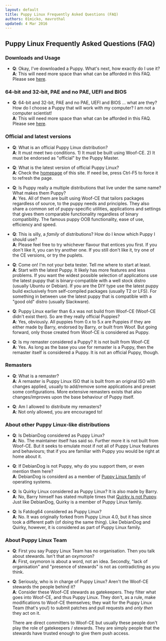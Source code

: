 ```yaml
---
layout: default
title: Puppy Linux Frequently Asked Questions (FAQ)
authors: 01micko, mavrothal
updated: 4 Mar 2016
---
```

## Puppy Linux Frequently Asked Questions (FAQ)

### Downloads and Usage


 - **Q**: Okay, I've downloaded a Puppy. What's next, how exactly do
   I use it? <br>
   **A**: This will need more space than what can be afforded in 
   this FAQ. Please see [here](install.html).
   
 
### 64-bit and 32-bit, PAE and no PAE, UEFI and BIOS

 - **Q**: 64-bit and 32-bit, PAE and no PAE, UEFI and BIOS ... what are
   they? How do I choose a Puppy that will work with my computer?
   I am not a computer scientist! <br>
   **A**: This will need more space than what can be afforded in 
   this FAQ. Please see [here](arch.html).


### Official and latest versions

 - **Q**: What is an official Puppy Linux distribution? <br>
   **A**: It must meet two conditions. 1) It must be built using
   Woof-CE. 2) It must be endorsed as "official" by the Puppy Master.

 - **Q**: What is the latest version of official Puppy Linux? <br>
   **A**: Check the [homepage](index.html) of this site. If need be,
   press Ctrl-F5 to force it to refresh the page.
   
 - **Q**: Is Puppy really a multiple distributions that live under 
   the same name? What makes them Puppy? <br>
   **A**: Yes. All of them are built using Woof-CE that tailors packages
   regardless of source, to the puppy needs and principles. They also share a
   common set of puppy-specific utilities, applications and settings that gives
   them comparable functionality regardless of binary compatibility. The
   famous puppy OOB functionality, ease of use, efficiency and speed.
   
 - **Q**: This is silly, a _family_ of distributions? How do I know
   which Puppy I should use? <br>
   **A**: Please feel free to try whichever flavour that entices you
   first. If you don't like it, you can try another one. If you still
   don't like it, try one of the CE versions, or try the puplets.

 - **Q**: Come on! I'm not your beta tester. Tell me where to start at least.<br>
   **A**: Start with the latest Puppy. It likely has more features and less
   problems. If you want the widest possible selection of applications use the
   latest puppy that is binary-compatible with a well stock distro (usually
   Ubuntu or Debian). If you are the DIY type use the latest puppy build
   exclusively from self-compiled packages (usually T2 or LFS). For something
   in between use the latest puppy that is compatible with a "good old" distro
   (usually Slackware).

 - **Q**: Puppy Linux earlier than 6.x was not build from Woof-CE (Woof-CE 
   didn't exist then). So are they really official Puppies? <br>
   **A**: Yes, obviously. All puppies from 0.x to 5.x are Puppies if they
   are either made by Barry, endorsed by Barry, or built from Woof.
   But going forward, only those created from Woof-CE is considered
   as Puppy.
 
 - **Q**: Is my remaster considered a Puppy? It is not built from 
   Woof-CE<br>
   **A**: Yes. As long as the base you use for remaster is a Puppy, then
   the remaster itself is considered a Puppy. It is not an official
   Puppy, though.



### Remasters

 - **Q**: What is a remaster? <br>
   **A**: A remaster is Puppy Linux ISO that is built from an original
   ISO with changes applied, usually to add/remove some applications 
   and preset some configurations. More extensive remasters exists that
   also changes/improves upon the base behaviour of Puppy itself.
   
 - **Q**: Am I allowed to distribute my remasters? <br>
   **A**: Not only allowed, you are encouraged to!



### About other Puppy Linux-like distributions

 - **Q**: Is DebianDog considered as Puppy Linux? <br>
   **A**: No. The maintainer itself has said so. Further more it is not
   built from Woof-CE. But it seeks to emulate most if not all of Puppy
   Linux features and behaviours; that if you are familiar with Puppy
   you would be right at home about it.
   
 - **Q**: If DebianDog is not Puppy, why do you support them, or 
   even mention them here? <br>
   **A**: DebianDog is considerd as a member of 
   [Puppy Linux family](history.html#family) of operating systems.
 
 - **Q**: Is Quirky Linux considered as Puppy Linux? It is also made by 
   Barry.<br>
   **A**: No, Barry himself has stated multiple times that 
   [Quirky is not Puppy](http://barryk.org/news/?viewDetailed=00266).
   Just like DebianDog, Quirky is a member of Puppy Linux family.
 
 - **Q**: Is Fatdog64 considered as Puppy Linux? <br>
   **A**: No. It was originally forked from Puppy Linux 4.0, but it has
   since took a different path (of doing the same thing).
   Like DebianDog and Quirky, however, it is considered as part of 
   Puppy Linux family.
 
 
 
### About Puppy Linux Team
  
 - **Q**: First you say Puppy Linux Team has no organisation. Then you
   talk about stewards. Isn't that an oxymoron? <br>
   **A**: First, oxymoron is about a word, not an idea. Secondly,
   "lack of organisation" and "presence of stewards" is not as 
   contradicting as you think.
   
 - **Q**: Seriously, who is in charge of Puppy Linux? Aren't the Woof-CE 
   stewards the people behind it? <br>
   **A**: Consider these Woof-CE stewards as gatekeepers. They filter
   what goes into Woof-CE, and thus Puppy Linux. They don't, as a rule,
   make modifications to Woof-CE themselves; they wait for the Puppy 
   Linux Team (that's you!) to submit patches and pull requests and
   _only then_ they act on it.
   
   There are direct committers to Woof-CE but usually these people don't
   play the role of gatekeepers / stewards. They are simply people that
   the stewards have trusted enough to give them push access.

